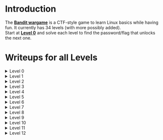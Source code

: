 # Introduction
The **[Bandit wargame](https://overthewire.org/wargames/bandit/)** is a CTF-style game to learn Linux basics while having fun. It currently has 34 levels (with more possibly added).   
Start at **[Level 0](https://overthewire.org/wargames/bandit/bandit0.html)** and solve each level to find the password/flag that unlocks the next one.  

# Writeups for all Levels 
<details>
  <summary> Level 0 </summary>  

  SSH into the game using the credentials given.
  ```
  ssh bandit0@bandit.labs.overthewire.org -p 2220
  ```
</details>  

<details>
  <summary> Level 1 </summary>  

  The password for the next level is stored in a file called `readme` located in the home directory.  
  ```
  cat readme
  ```  
  <img width="765" height="247" alt="image" src="https://github.com/user-attachments/assets/ba210c00-0eb2-4aed-970a-1cdf4d61db71" />  
  
  Now, we can SSH into **bandit1** for the next level.  
  ```
  ssh bandit1@bandit.labs.overthewire.org -p 2220
  ```
</details>  

<details>
  <summary> Level 2 </summary>  

  The password for the next level is stored in a file called `-` located in the home directory.   
  ```
  cat ./-
  ```   
  <img width="302" height="43" alt="image" src="https://github.com/user-attachments/assets/17c9d81f-3484-4a21-a82b-24c89c961f86" />
  
  **Explanation:** Using the Relative/Absolute path ensures that files starting with `-` are properly referenced and avoids misinterpretation as an option or argument."
</details>  

<details>
  <summary> Level 3 </summary>  

  The password for the next level is stored in a file called `--spaces in this filename--` located in the home directory.  
  ```
  cat ./'--spaces in this filename--'
  ```   
  <img width="490" height="43" alt="image" src="https://github.com/user-attachments/assets/384374c8-e638-4278-a975-90bb28322fad" />
  
  **Explanation:** To avoid the command treating each word as a separate file, enclose the filename with spaces in single quotes.
</details>  

<details>
  <summary> Level 4 </summary>  

  The password for the next level is stored in a **hidden file** in the `inhere` directory.  
  ```
  ls -la
  ```   
  <img width="615" height="157" alt="image" src="https://github.com/user-attachments/assets/92f86090-b51c-460d-b090-9a4d812f545a" />
  
  **Explanation:** Use the `-a` switch with the `ls` command to list all files, including hidden ones.
</details> 

<details>
  <summary> Level 5 </summary>  

  The password for the next level is stored in the **only human-readable file** in the `inhere` directory. Tip: if your terminal is messed up, try the “reset” command.
  ```
  file ./-*
  ```   
  <img width="764" height="215" alt="image" src="https://github.com/user-attachments/assets/82664100-77a6-45f1-a337-8694e8c7ad37" />
  
  **Explanation:** Use the `file` command to determine the file type. The `*` wildcard can be used to refer to all files.
</details> 

<details>
  <summary> Level 6 </summary>  

  The password for the next level is stored in a file somewhere under the `inhere` directory and has all of the following properties:
  - human-readable
  - 1033 bytes in size
  - not executable
  ```
  find . -size 1033c ! -executable | xargs file | grep ASCII
  ```   
  <img width="758" height="48" alt="image" src="https://github.com/user-attachments/assets/42d86d2c-defb-4ac3-a852-c5b5119daa6b" />
  
  **Explanation:** Use the `find` command with the `-size` and `-executable` flags, then run `file` on them and filters results for ASCII text files.
</details> 

<details>
  <summary> Level 7 </summary>  

  The password for the next level is stored somewhere on the server and has all of the following properties:
  - owned by user bandit7
  - owned by group bandit6
  - 33 bytes in size
  ```
  find / -user bandit7 -group bandit6 -size 33c 2>/dev/null
  ```   
  <img width="684" height="43" alt="image" src="https://github.com/user-attachments/assets/53c08633-7107-4ad6-a9e0-cfac0a1b9b6e" />
  
  **Explanation:** Use the `find` command with the `-user`, `-group`, and `-size` flags and redirect errors to `/dev/null`.
</details> 

<details>
  <summary> Level 8 </summary>  

  The password for the next level is stored in the file `data.txt` next to the word **millionth**
  ```
  cat data.txt | grep millionth
  ```   
 <img width="446" height="41" alt="image" src="https://github.com/user-attachments/assets/4cf2b2ab-8393-4f12-8d3b-ce4cb2ef2079" />

  **Explanation:** Print the contents of `data.txt` and filter out only the line containing the word **millionth** with `grep`
</details> 

<details>
  <summary> Level 9 </summary>  

  The password for the next level is stored in the file `data.txt` and is the only line of text that occurs only once.
  ```
  sort data.txt | uniq -u
  ```   
 <img width="385" height="45" alt="image" src="https://github.com/user-attachments/assets/288bbb46-8c2d-4876-b422-28d2c0272977" />

  **Explanation:** Use `uniq` with the `-u` flag to print all unique lines. Uniq only checks adjacent lines, so sort the file first. 
</details> 

<details>
  <summary> Level 10 </summary>  

  The password for the next level is stored in the file `data.txt` in one of the few human-readable strings, preceded by **several ‘=’ characters.**
  ```
  strings data.txt | grep ==
  ```   
 <img width="416" height="99" alt="image" src="https://github.com/user-attachments/assets/634df51b-40c2-455e-be4e-e900473fe1f4" />

  **Explanation:** Use `strings` to print out all the human-readable text. With `grep` filter out the text containing `==` (I used 2 since we don't know how many is several).
</details> 

<details>
  <summary> Level 11 </summary>  

  The password for the next level is stored in the file `data.txt`, which contains base64 encoded data.
  ```
  cat data.txt | base64 -d
  ```   
 <img width="450" height="42" alt="image" src="https://github.com/user-attachments/assets/c2cd9e37-2dfc-4b00-8971-d5f02a614f89" />

  **Explanation:** Use `base64` with the `-d` flag to decode the base64 encoded data.
</details>

<details>
  <summary> Level 12 </summary>  

  The password for the next level is stored in the file `data.txt`, where all lowercase (a-z) and uppercase (A-Z) letters have been rotated by 13 positions.
  ```
  cat data.txt | tr 'A-Za-z' 'N-ZA-Mn-za-m'
  ```   
 <img width="542" height="42" alt="image" src="https://github.com/user-attachments/assets/0031ae47-bf0a-4139-94e4-67cbdf7fccc3" />

  **Explanation:** Use `tr` to translate (rotate) the letters. So, "A-Z" maps to "N-ZA-M" and "a-z" to "n-za-m"
</details>

